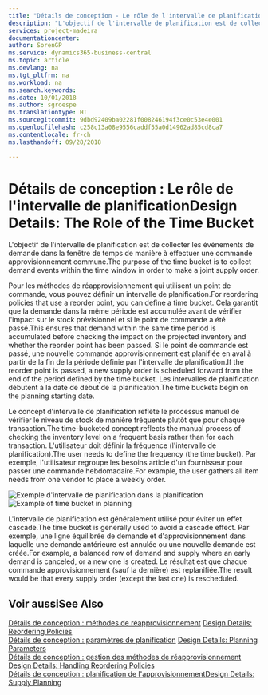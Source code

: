 ```yaml
---
title: "Détails de conception - Le rôle de l'intervalle de planification | Microsoft Docs"
description: "L'objectif de l'intervalle de planification est de collecter les événements de demande dans la fenêtre de temps de manière à effectuer une commande approvisionnement commune."
services: project-madeira
documentationcenter: 
author: SorenGP
ms.service: dynamics365-business-central
ms.topic: article
ms.devlang: na
ms.tgt_pltfrm: na
ms.workload: na
ms.search.keywords: 
ms.date: 10/01/2018
ms.author: sgroespe
ms.translationtype: HT
ms.sourcegitcommit: 9dbd92409ba02281f008246194f3ce0c53e4e001
ms.openlocfilehash: c258c13a08e9556caddf55a0d14962ad85cd8ca7
ms.contentlocale: fr-ch
ms.lasthandoff: 09/28/2018

---
```

# <a name="design-details-the-role-of-the-time-bucket"></a><span data-ttu-id="86c53-103">Détails de conception : Le rôle de l'intervalle de planification</span><span class="sxs-lookup"><span data-stu-id="86c53-103">Design Details: The Role of the Time Bucket</span></span>
<span data-ttu-id="86c53-104">L'objectif de l'intervalle de planification est de collecter les événements de demande dans la fenêtre de temps de manière à effectuer une commande approvisionnement commune.</span><span class="sxs-lookup"><span data-stu-id="86c53-104">The purpose of the time bucket is to collect demand events within the time window in order to make a joint supply order.</span></span>  

 <span data-ttu-id="86c53-105">Pour les méthodes de réapprovisionnement qui utilisent un point de commande, vous pouvez définir un intervalle de planification.</span><span class="sxs-lookup"><span data-stu-id="86c53-105">For reordering policies that use a reorder point, you can define a time bucket.</span></span> <span data-ttu-id="86c53-106">Cela garantit que la demande dans la même période est accumulée avant de vérifier l'impact sur le stock prévisionnel et si le point de commande a été passé.</span><span class="sxs-lookup"><span data-stu-id="86c53-106">This ensures that demand within the same time period is accumulated before checking the impact on the projected inventory and whether the reorder point has been passed.</span></span> <span data-ttu-id="86c53-107">Si le point de commande est passé, une nouvelle commande approvisionnement est planifiée en aval à partir de la fin de la période définie par l'intervalle de planification.</span><span class="sxs-lookup"><span data-stu-id="86c53-107">If the reorder point is passed, a new supply order is scheduled forward from the end of the period defined by the time bucket.</span></span> <span data-ttu-id="86c53-108">Les intervalles de planification débutent à la date de début de la planification.</span><span class="sxs-lookup"><span data-stu-id="86c53-108">The time buckets begin on the planning starting date.</span></span>  

 <span data-ttu-id="86c53-109">Le concept d'intervalle de planification reflète le processus manuel de vérifier le niveau de stock de manière fréquente plutôt que pour chaque transaction.</span><span class="sxs-lookup"><span data-stu-id="86c53-109">The time-bucketed concept reflects the manual process of checking the inventory level on a frequent basis rather than for each transaction.</span></span> <span data-ttu-id="86c53-110">L'utilisateur doit définir la fréquence (l'intervalle de planification).</span><span class="sxs-lookup"><span data-stu-id="86c53-110">The user needs to define the frequency (the time bucket).</span></span> <span data-ttu-id="86c53-111">Par exemple, l'utilisateur regroupe les besoins article d'un fournisseur pour passer une commande hebdomadaire.</span><span class="sxs-lookup"><span data-stu-id="86c53-111">For example, the user gathers all item needs from one vendor to place a weekly order.</span></span>  

 <span data-ttu-id="86c53-112">![Exemple d'intervalle de planification dans la planification](media/nav_app_supply_planning_2_reorder_cycle.png "Exemple d'intervalle de planification dans la planification")</span><span class="sxs-lookup"><span data-stu-id="86c53-112">![Example of time bucket in planning](media/nav_app_supply_planning_2_reorder_cycle.png "Example of time bucket in planning")</span></span>  

 <span data-ttu-id="86c53-113">L'intervalle de planification est généralement utilisé pour éviter un effet cascade.</span><span class="sxs-lookup"><span data-stu-id="86c53-113">The time bucket is generally used to avoid a cascade effect.</span></span> <span data-ttu-id="86c53-114">Par exemple, une ligne équilibrée de demande et d'approvisionnement dans laquelle une demande antérieure est annulée ou une nouvelle demande est créée.</span><span class="sxs-lookup"><span data-stu-id="86c53-114">For example, a balanced row of demand and supply where an early demand is canceled, or a new one is created.</span></span> <span data-ttu-id="86c53-115">Le résultat est que chaque commande approvisionnement (sauf la dernière) est replanifiée.</span><span class="sxs-lookup"><span data-stu-id="86c53-115">The result would be that every supply order (except the last one) is rescheduled.</span></span>  

## <a name="see-also"></a><span data-ttu-id="86c53-116">Voir aussi</span><span class="sxs-lookup"><span data-stu-id="86c53-116">See Also</span></span>  
 <span data-ttu-id="86c53-117">[Détails de conception : méthodes de réapprovisionnement](design-details-reordering-policies.md) </span><span class="sxs-lookup"><span data-stu-id="86c53-117">[Design Details: Reordering Policies](design-details-reordering-policies.md) </span></span>  
 <span data-ttu-id="86c53-118">[Détails de conception : paramètres de planification](design-details-planning-parameters.md) </span><span class="sxs-lookup"><span data-stu-id="86c53-118">[Design Details: Planning Parameters](design-details-planning-parameters.md) </span></span>  
 <span data-ttu-id="86c53-119">[Détails de conception : gestion des méthodes de réapprovisionnement](design-details-handling-reordering-policies.md) </span><span class="sxs-lookup"><span data-stu-id="86c53-119">[Design Details: Handling Reordering Policies](design-details-handling-reordering-policies.md) </span></span>  
 [<span data-ttu-id="86c53-120">Détails de conception : planification de l'approvisionnement</span><span class="sxs-lookup"><span data-stu-id="86c53-120">Design Details: Supply Planning</span></span>](design-details-supply-planning.md)

